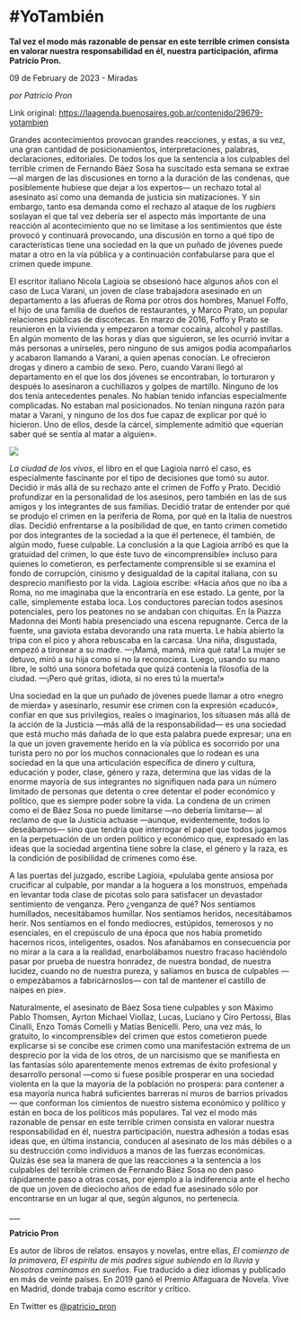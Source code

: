 # #YoTambién

**Tal vez el modo más razonable de pensar en este terrible crimen consista en valorar nuestra responsabilidad en él, nuestra participación, afirma Patricio Pron.**

09 de February de 2023 - Miradas

_por Patricio Pron_

Link original: https://laagenda.buenosaires.gob.ar/contenido/29679-yotambien



Grandes acontecimientos provocan grandes reacciones, y estas, a su vez, una gran cantidad de posicionamientos, interpretaciones, palabras, declaraciones, editoriales. De todos los que la sentencia a los culpables del terrible crimen de Fernando Báez Sosa ha suscitado esta semana se extrae —al margen de las discusiones en torno a la duración de las condenas, que posiblemente hubiese que dejar a los expertos— un rechazo total al asesinato así como una demanda de justicia sin matizaciones. Y sin embargo, tanto esa demanda como el rechazo al ataque de los *rugbiers* soslayan el que tal vez debería ser el aspecto más importante de una reacción al acontecimiento que no se limitase a los sentimientos que éste provocó y continuará provocando, una discusión en torno a qué tipo de características tiene una sociedad en la que un puñado de jóvenes puede matar a otro en la vía pública y a continuación confabularse para que el crimen quede impune.




El escritor italiano Nicola Lagioia se obsesionó hace algunos años con el caso de Luca Varani, un joven de clase trabajadora asesinado en un departamento a las afueras de Roma por otros dos hombres, Manuel Foffo, el hijo de una familia de dueños de restaurantes, y Marco Prato, un popular relaciones públicas de discotecas. En marzo de 2016, Foffo y Prato se reunieron en la vivienda y empezaron a tomar cocaína, alcohol y pastillas. En algún momento de las horas y días que siguieron, se les ocurrió invitar a más personas a unírseles, pero ninguno de sus amigos podía acompañarlos y acabaron llamando a Varani, a quien apenas conocían. Le ofrecieron drogas y dinero a cambio de sexo. Pero, cuando Varani llegó al departamento en el que los dos jóvenes se encontraban, lo torturaron y después lo asesinaron a cuchillazos y golpes de martillo. Ninguno de los dos tenía antecedentes penales. No habían tenido infancias especialmente complicadas. No estaban mal posicionados. No tenían ninguna razón para matar a Varani, y ninguno de los dos fue capaz de explicar por qué lo hicieron. Uno de ellos, desde la cárcel, simplemente admitió que «querían saber qué se sentía al matar a alguien».




![](https://cdn.feater.me/files/images/882825/8661d314-fe28-4c94-a056-7fdae5911eb7.jpg)




*La ciudad de los vivos*, el libro en el que Lagioia narró el caso, es especialmente fascinante por el tipo de decisiones que tomó su autor. Decidió ir más allá de su rechazo ante el crimen de Foffo y Prato. Decidió profundizar en la personalidad de los asesinos, pero también en las de sus amigos y los integrantes de sus familias. Decidió tratar de entender por qué se produjo el crimen en la periferia de Roma, por qué en la Italia de nuestros días. Decidió enfrentarse a la posibilidad de que, en tanto crimen cometido por dos integrantes de la sociedad a la que él pertenece, él también, de algún modo, fuese culpable. La conclusión a la que Lagioia arribó es que la gratuidad del crimen, lo que éste tuvo de «incomprensible» incluso para quienes lo cometieron, es perfectamente comprensible si se examina el fondo de corrupción, cinismo y desigualdad de la capital italiana, con su desprecio manifiesto por la vida. Lagioia escribe: «Hacía años que no iba a Roma, no me imaginaba que la encontraría en ese estado. La gente, por la calle, simplemente estaba loca. Los conductores parecían todos asesinos potenciales, pero los peatones no se andaban con chiquitas. En la Piazza Madonna dei Monti había presenciado una escena repugnante. Cerca de la fuente, una gaviota estaba devorando una rata muerta. Le había abierto la tripa con el pico y ahora rebuscaba en la carcasa. Una niña, disgustada, empezó a tironear a su madre. —¡Mamá, mamá, mira qué rata! La mujer se detuvo, miró a su hija como si no la reconociera. Luego, usando su mano libre, le soltó una sonora bofetada que quizá contenía la filosofía de la ciudad. —¡Pero qué gritas, idiota, si no eres tú la muerta!»




Una sociedad en la que un puñado de jóvenes puede llamar a otro «negro de mierda» y asesinarlo, resumir ese crimen con la expresión «caducó», confiar en que sus privilegios, reales o imaginarios, los situasen más allá de la acción de la Justicia —más allá de la responsabilidad— es una sociedad que está mucho más dañada de lo que esta palabra puede expresar; una en la que un joven gravemente herido en la vía pública es socorrido por una turista pero no por los muchos connacionales que lo rodean es una sociedad en la que una articulación específica de dinero y cultura, educación y poder, clase, género y raza, determina que las vidas de la enorme mayoría de sus integrantes no signifiquen nada para un número limitado de personas que detenta o cree detentar el poder económico y político, que es siempre poder sobre la vida. La condena de un crimen como el de Báez Sosa no puede limitarse —no debería limitarse— al reclamo de que la Justicia actuase —aunque, evidentemente, todos lo deseábamos— sino que tendría que interrogar el papel que todos jugamos en la perpetuación de un orden político y económico que, expresado en las ideas que la sociedad argentina tiene sobre la clase, el género y la raza, es la condición de posibilidad de crímenes como ése.




A las puertas del juzgado, escribe Lagioia, «pululaba gente ansiosa por crucificar al culpable, por mandar a la hoguera a los monstruos, empeñada en levantar toda clase de picotas solo para satisfacer un devastador sentimiento de venganza. Pero ¿venganza de qué? Nos sentíamos humillados, necesitábamos humillar. Nos sentíamos heridos, necesitábamos herir. Nos sentíamos en el fondo mediocres, estúpidos, temerosos y no esenciales, en el crepúsculo de una época que nos había prometido hacernos ricos, inteligentes, osados. Nos afanábamos en consecuencia por no mirar a la cara a la realidad, enarbolábamos nuestro fracaso haciéndolo pasar por prueba de nuestra honradez, de nuestra bondad, de nuestra lucidez, cuando no de nuestra pureza, y salíamos en busca de culpables —o empezábamos a fabricárnoslos— con tal de mantener el castillo de naipes en pie».




Naturalmente, el asesinato de Báez Sosa tiene culpables y son Máximo Pablo Thomsen, Ayrton Michael Viollaz, Lucas, Luciano y Ciro Pertossi, Blas Cinalli, Enzo Tomás Comelli y Matías Benicelli. Pero, una vez más, lo gratuito, lo «incomprensible» del crimen que estos cometieron puede explicarse si se concibe ese crimen como una manifestación extrema de un desprecio por la vida de los otros, de un narcisismo que se manifiesta en las fantasías sólo aparentemente menos extremas de éxito profesional y desarrollo personal —como si fuese posible prosperar en una sociedad violenta en la que la mayoría de la población no prospera: para contener a esa mayoría nunca habrá suficientes barreras ni muros de barrios privados— que conforman los cimientos de nuestro sistema económico y político y están en boca de los políticos más populares. Tal vez el modo más razonable de pensar en este terrible crimen consista en valorar nuestra responsabilidad en él, nuestra participación, nuestra adhesión a todas esas ideas que, en última instancia, conducen al asesinato de los más débiles o a su destrucción como individuos a manos de las fuerzas económicas. Quizás ése sea la manera de que las reacciones a la sentencia a los culpables del terrible crimen de Fernando Báez Sosa no den paso rápidamente paso a otras cosas, por ejemplo a la indiferencia ante el hecho de que un joven de dieciocho años de edad fue asesinado sólo por encontrarse en un lugar al que, según algunos, no pertenecía.




\_\_\_




**Patricio Pron**




Es autor de libros de relatos. ensayos y novelas, entre ellas, *El comienzo de la primavera*, *El espíritu de mis padres sigue subiendo en la lluvia* y *Nosotros caminamos en sueños*. Fue traducido a diez idiomas y publicado en más de veinte países. En 2019 ganó el Premio Alfaguara de Novela. Vive en Madrid, donde trabaja como escritor y crítico.




En Twitter es [@patricio\_pron](https://twitter.com/patricio_pron)



